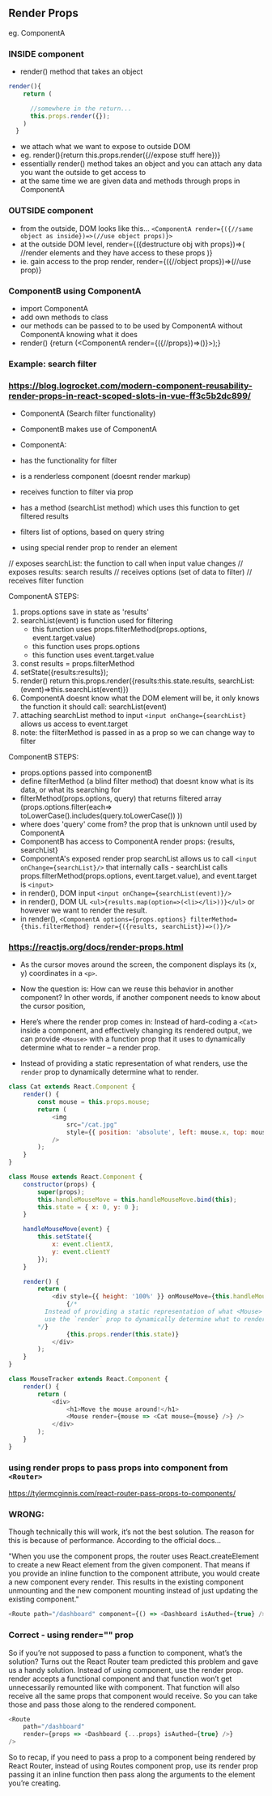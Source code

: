 ## Render Props

eg. ComponentA

### INSIDE component

- render() method that takes an object

```js
render(){
    return (

      //somewhere in the return...
      this.props.render({});
    )
  }
```

- we attach what we want to expose to outside DOM
- eg. render(){return this.props.render({//expose stuff here})}
- essentially render() method takes an object and you can attach any data you want the outside to get access to
- at the same time we are given data and methods through props in ComponentA

### OUTSIDE component

- from the outside, DOM looks like this... `<ComponentA render={({//same object as inside})=>(//use object props)}>`
- at the outside DOM level, render={({destructure obj with props})=>(
  //render elements and they have access to these props
  )}
- ie. gain access to the prop render, render={({//object props})=>(//use prop)}

### ComponentB using ComponentA

- import ComponentA
- add own methods to class
- our methods can be passed to <ComponentA> to be used by ComponentA without ComponentA knowing what it does
- render() {return (<ComponentA render={({//props})=>()}>);}

### Example: search filter

### https://blog.logrocket.com/modern-component-reusability-render-props-in-react-scoped-slots-in-vue-ff3c5b2dc899/

- ComponentA (Search filter functionality)
- ComponentB makes use of ComponentA

- ComponentA:
- has the functionality for filter
- is a renderless component (doesnt render markup)
- receives function to filter via prop
- has a method (searchList method) which uses this function to get filtered results
- filters list of options, based on query string
- using special render prop to render an element

// exposes searchList: the function to call when input value changes
// exposes results: search results
// receives options (set of data to filter)
// receives filter function

ComponentA STEPS:

1. props.options save in state as 'results'
2. searchList(event) is function used for filtering
   - this function uses props.filterMethod(props.options, event.target.value)
   - this function uses props.options
   - this function uses event.target.value
3. const results = props.filterMethod
4. setState({results:results});
5. render() return this.props.render({results:this.state.results, searchList:(event)=>this.searchList(event)})
6. ComponentA doesnt know what the DOM element will be, it only knows the function it should call: searchList(event)
7. attaching searchList method to input `<input onChange={searchList}` allows us access to event.target
8. note: the filterMethod is passed in as a prop so we can change way to filter

ComponentB STEPS:

- props.options passed into componentB
- define filterMethod (a blind filter method) that doesnt know what is its data, or what its searching for
- filterMethod(props.options, query) that returns filtered array (props.options.filter(each=> toLowerCase().includes(query.toLowerCase()) ))
- where does 'query' come from? the prop that is unknown until used by ComponentA
- ComponentB has access to ComponentA render props: {results, searchList}
- ComponentA's exposed render prop searchList allows us to call `<input onChange={searchList}/>` that internally calls - searchList calls props.filterMethod(props.options, event.target.value), and event.target is `<input>`
- in render(), DOM input `<input onChange={searchList(event)}/>`
- in render(), DOM UL `<ul>{results.map(option=>(<li></li>))}</ul>` or however we want to render the result.
- in render(), `<ComponentA options={props.options} filterMethod={this.filterMethod} render={({results, searchList})=>()}/>`

### https://reactjs.org/docs/render-props.html

- As the cursor moves around the screen, the component displays its (x, y) coordinates in a `<p>`.

- Now the question is: How can we reuse this behavior in another component? In other words, if another component needs to know about the cursor position,

- Here’s where the render prop comes in: Instead of hard-coding a `<Cat>` inside a <Mouse> component, and effectively changing its rendered output, we can provide `<Mouse>` with a function prop that it uses to dynamically determine what to render – a render prop.

* Instead of providing a static representation of what <Mouse> renders, use the `render` prop to dynamically determine what to render.

```js
class Cat extends React.Component {
	render() {
		const mouse = this.props.mouse;
		return (
			<img
				src="/cat.jpg"
				style={{ position: 'absolute', left: mouse.x, top: mouse.y }}
			/>
		);
	}
}
```

```js
class Mouse extends React.Component {
	constructor(props) {
		super(props);
		this.handleMouseMove = this.handleMouseMove.bind(this);
		this.state = { x: 0, y: 0 };
	}

	handleMouseMove(event) {
		this.setState({
			x: event.clientX,
			y: event.clientY
		});
	}

	render() {
		return (
			<div style={{ height: '100%' }} onMouseMove={this.handleMouseMove}>
				{/*
          Instead of providing a static representation of what <Mouse> renders,
          use the `render` prop to dynamically determine what to render.
        */}
				{this.props.render(this.state)}
			</div>
		);
	}
}
```

```js
class MouseTracker extends React.Component {
	render() {
		return (
			<div>
				<h1>Move the mouse around!</h1>
				<Mouse render={mouse => <Cat mouse={mouse} />} />
			</div>
		);
	}
}
```

### using render props to pass props into component from `<Router>`

https://tylermcginnis.com/react-router-pass-props-to-components/

### WRONG:

Though technically this will work, it’s not the best solution. The reason for this is because of performance. According to the official docs…

"When you use the component props, the router uses React.createElement to create a new React element from the given component. That means if you provide an inline function to the component attribute, you would create a new component every render. This results in the existing component unmounting and the new component mounting instead of just updating the existing component."

```js
<Route path="/dashboard" component={() => <Dashboard isAuthed={true} />} />
```

### Correct - using render="" prop

So if you’re not supposed to pass a function to component, what’s the solution? Turns out the React Router team predicted this problem and gave us a handy solution. Instead of using component, use the render prop. render accepts a functional component and that function won’t get unnecessarily remounted like with component. That function will also receive all the same props that component would receive. So you can take those and pass those along to the rendered component.

```js
<Route
	path="/dashboard"
	render={props => <Dashboard {...props} isAuthed={true} />}
/>
```

So to recap, if you need to pass a prop to a component being rendered by React Router, instead of using Routes component prop, use its render prop passing it an inline function then pass along the arguments to the element you’re creating.

